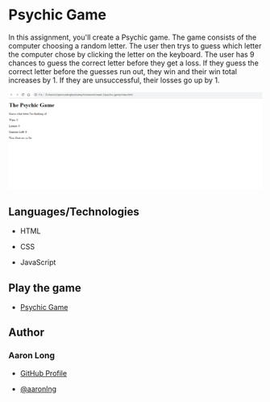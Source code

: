 # Psychic Game

In this assignment, you'll create a Psychic game. The game consists of the computer choosing a random letter. The user then trys to guess which letter the computer chose by clicking the letter on the keyboard. The user has 9 chances to guess the correct letter before they get a loss. If they guess the correct letter before the guesses run out, they win and their win total increases by 1. If they are unsuccessful, their losses go up by 1.

![Gif of Psychic Game](/assets/images/demo.gif)

## Languages/Technologies

- HTML

- CSS

- JavaScript

## Play the game

- [Psychic Game](https://aaronlng.github.io/psychic-game/)

## Author

### Aaron Long

- [GitHub Profile](https://github.com/aaronlng/)

- [@aaronlng](https://twitter.com/aaronlng)
